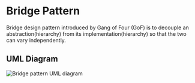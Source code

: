 # Bridge Pattern

Bridge design pattern introduced by Gang of Four (GoF) is to decouple an abstraction(hierarchy) from its implementation(hierarchy) so that the two can vary independently.

## UML Diagram
![Bridge pattern UML diagram](https://github.com/javamultiplex/clean-code-principles-and-patterns/blob/master/src/main/java/com/javamultiplex/pattern/structural/uml/Bridge_Design_Pattern_UML.jpg)
